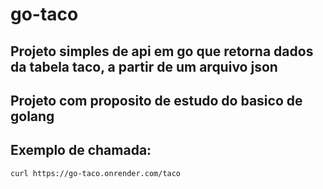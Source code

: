# go-taco

## Projeto simples de api em go que retorna dados da tabela taco, a partir de um arquivo json
## Projeto com proposito de estudo do basico de golang

## Exemplo de chamada:

```curl
curl https://go-taco.onrender.com/taco
```
